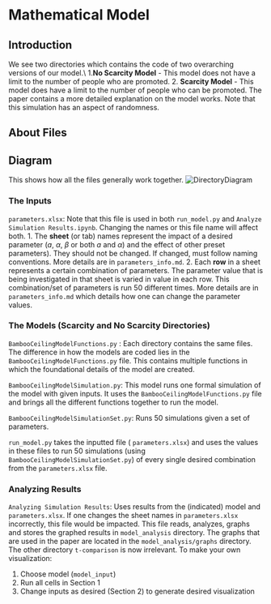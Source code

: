 # Mathematical Model

## Introduction
We see two directories which contains the code of two overarching versions of our model.\\
1.**No Scarcity Model** - This model does not have a limit to the number of people who are promoted.
2. **Scarcity Model** - This model does have a limit to the number of people who can be promoted.
The paper contains a more detailed explanation on the model works. Note that this simulation has an aspect of randomness.

## About Files

## Diagram
This shows how all the files generally work together.
![DirectoryDiagram](ModelDiagram.jpg)

### The Inputs

`parameters.xlsx`:  Note that this file is used in both `run_model.py` and `Analyze Simulation Results.ipynb`. Changing the names or this file name will affect both.
    1. The **sheet** (or tab) names represent the impact of a desired parameter ($a$,  $\alpha$, $\beta$ or both $a$ and $\alpha$) and the effect of other preset parameters). They should not be changed. If changed, must follow naming conventions. More details are in `parameters_info.md`.
    2. Each **row** in a sheet represents a certain combination of parameters. The parameter value that is being investigated in that sheet is varied in value in each row. This combination/set of parameters is run 50 different times.
    More details are in `parameters_info.md` which details how one can change the parameter values.


### The Models (Scarcity and No Scarcity Directories)
`BambooCeilingModelFunctions.py` : Each directory contains the same files. The difference in how the models are coded lies in the `BambooCeilingModelFunctions.py` file. This contains multiple functions in which the foundational details of the model are created.

`BambooCeilingModelSimulation.py`: This model runs one formal simulation of the model with given inputs. It uses the `BambooCeilingModelFunctions.py` file and brings all the different functions together to run the model.

`BambooCeilingModelSimulationSet.py`: Runs 50 simulations given a set of parameters.

`run_model.py` takes the inputted file ( `parameters.xlsx`) and uses the values in these files to run 50 simulations (using `BambooCeilingModelSimulationSet.py`)  of every single desired combination from the `parameters.xlsx` file.

### Analyzing Results
`Analyzing Simulation Results`: Uses results from the (indicated) model and `parameters.xlsx`. If one changes the sheet names in `parameters.xlsx` incorrectly, this file would be impacted. This file reads, analyzes, graphs and stores the graphed results in `model_analysis` directory. The graphs that are used in the paper are located in the `model_analysis/graphs` directory. The other directory `t-comparison` is now irrelevant. To make your own visualization:
1. Choose model (`model_input`)
2. Run all cells in Section 1
3. Change inputs as desired (Section 2) to generate desired visualization



